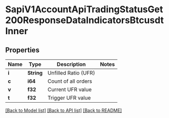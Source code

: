# SapiV1AccountApiTradingStatusGet200ResponseDataIndicatorsBtcusdtInner

## Properties

Name | Type | Description | Notes
------------ | ------------- | ------------- | -------------
**i** | **String** | Unfilled Ratio (UFR) | 
**c** | **i64** | Count of all orders | 
**v** | **f32** | Current UFR value | 
**t** | **f32** | Trigger UFR value | 

[[Back to Model list]](../README.md#documentation-for-models) [[Back to API list]](../README.md#documentation-for-api-endpoints) [[Back to README]](../README.md)


